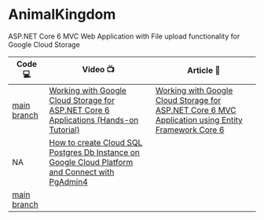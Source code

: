 # AnimalKingdom

ASP.NET Core 6 MVC Web Application with File upload functionality for Google Cloud Storage

| Code 💻 | Video 📺 | Article 📝 |
|----------|-------------|------|
| [main branch](https://github.com/windson/AnimalKingdom/tree/main) | [Working with Google Cloud Storage for ASP.NET Core 6 Applications (Hands-on Tutorial)](https://bit.ly/3eHBMuW) | [Working with Google Cloud Storage for ASP.NET Core 6 MVC Application using Entity Framework Core 6](https://bit.ly/3D8zGh5) |
| NA | [How to create Cloud SQL Postgres Db Instance on Google Cloud Platform and Connect with PgAdmin4](https://bit.ly/3CLAwic) | |
| [main branch](https://github.com/windson/AnimalKingdom/tree/main) | | |
